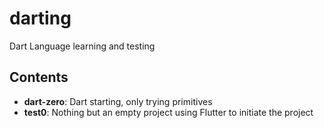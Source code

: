 # darting

Dart Language learning and testing

## Contents

- **dart-zero**: Dart starting, only trying primitives
- **test0**: Nothing but an empty project using Flutter to initiate the project
